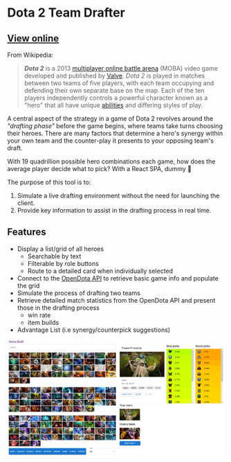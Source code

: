 # Dota 2 Team Drafter

## [View online](https://dota2-team-drafter.vercel.app/draft)

From Wikipedia:
>_**Dota 2**_ is a 2013 [multiplayer online battle arena](https://en.wikipedia.org/wiki/Multiplayer_online_battle_arena "Multiplayer online battle arena") (MOBA) video game developed and published by [Valve](https://en.wikipedia.org/wiki/Valve_Corporation "Valve Corporation"). _Dota 2_ is played in matches between two teams of five players, with each team occupying and defending their own separate base on the map. Each of the ten players independently controls a powerful character known as a "hero" that all have unique [abilities](https://en.wikipedia.org/wiki/Skill_(role-playing_games) "Skill (role-playing games)") and differing styles of play.

A central aspect of the strategy in a game of Dota 2 revolves around the _"drafting phase"_ before the game begins, where teams take turns choosing their heroes. There are many factors that determine a hero's synergy within your own team and the counter-play it presents to your opposing team's draft.

With 19 quadrillion possible hero combinations each game, how does the average player decide what to pick? With a React SPA, dummy 🙂

The purpose of this tool is to:
 1. Simulate a live drafting environment without the need for launching the client.
 2. Provide key information to assist in the drafting process in real time.

## Features

 - Display a list/grid of all heroes
    - Searchable by text
    - Filterable by role buttons
    - Route to a detailed card when individually selected
 - Connect to the [OpenDota API](https://www.opendota.com/) to retrieve basic game info and populate the grid
 - Simulate the process of drafting two teams
 - Retrieve detailed match statistics from the OpenDota API and present those in the drafting process
    - win rate
    - item builds
 - Advantage List (i.e synergy/counterpick suggestions)

 ![app preview](./public/preview.jpg)
